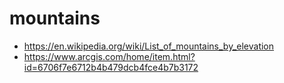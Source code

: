 # mountains

- https://en.wikipedia.org/wiki/List_of_mountains_by_elevation
- https://www.arcgis.com/home/item.html?id=6706f7e6712b4b479dcb4fce4b7b3172
